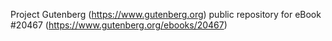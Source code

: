 Project Gutenberg (https://www.gutenberg.org) public repository for eBook #20467 (https://www.gutenberg.org/ebooks/20467)
